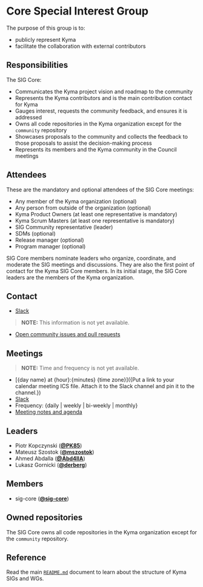 # Core Special Interest Group

The purpose of this group is to:
* publicly represent Kyma
* facilitate the collaboration with external contributors

## Responsibilities

The SIG Core:
* Communicates the Kyma project vision and roadmap to the community
* Represents the Kyma contributors and is the main contribution contact for Kyma
* Gauges interest, requests the community feedback, and ensures it is addressed
* Owns all code repositories in the Kyma organization except for the `community` repository
* Showcases proposals to the community and collects the feedback to those proposals to assist the
decision-making process
* Represents its members and the Kyma community in the Council meetings

## Attendees

These are the mandatory and optional attendees of the SIG Core meetings:
*	Any member of the Kyma organization (optional)
*	Any person from outside of the organization (optional)
* Kyma Product Owners (at least one representative is mandatory)
* Kyma Scrum Masters (at least one representative is mandatory)
* SIG Community representative (leader)
* SDMs (optional)
* Release manager (optional)
* Program manager (optional)

SIG Core members nominate leaders who organize, coordinate, and moderate the SIG meetings and discussions. They are also the first point of contact for the Kyma SIG Core members. In its initial stage, the SIG Core leaders are the members of the Kyma organization.

## Contact

* [Slack](https://kyma-community.slack.com/messages/CBP7LKRPS)

> **NOTE:** This information is not yet available.

* [Open community issues and pull requests](https://github.com/kyma-project/community/labels/{label-name})

## Meetings

> **NOTE:**  Time and frequency is not yet available.

* [{day name} at {hour}:{minutes} {time zone}]({Put a link to your calendar meeting ICS file. Attach it to the Slack channel and pin it to the channel.})
* [Slack](https://kyma-community.slack.com/messages/CBP7LKRPS)
* Frequency: {daily | weekly | bi-weekly | monthly}
* [Meeting notes and agenda](meeting-notes.md)

## Leaders

* Piotr Kopczynski (**[@PK85](https://github.com/PK85)**)
* Mateusz Szostok (**[@mszostok](https://github.com/mszostok)**)
* Ahmed Abdalla (**[@Abd4llA](https://github.com/Abd4llA)**)
* Lukasz Gornicki (**[@derberg](https://github.com/derberg)**)

## Members

* sig-core (**[@sig-core](https://github.com/orgs/kyma-project/teams/sig-core/members)**)

## Owned repositories

The SIG Core owns all code repositories in the Kyma organization except for the `community` repository.

## Reference

Read the main [`README.md`](../README.md) document to learn about the structure of Kyma SIGs and WGs.
